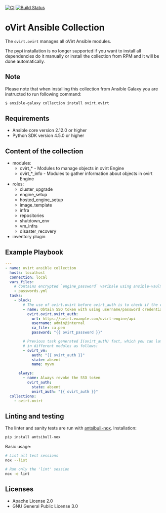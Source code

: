 [![CI](https://github.com/ovirt/ovirt-ansible-collection/actions/workflows/build.yaml/badge.svg?branch=master)](https://github.com/oVirt/ovirt-ansible-collection/actions/workflows/build.yaml)
[![Build Status](https://img.shields.io/badge/docs-latest-blue.svg)](https://docs.ansible.com/ansible/latest/collections/ovirt/ovirt/index.html)

oVirt Ansible Collection
====================================

The `ovirt.ovirt` manages all oVirt Ansible modules.

The pypi installation is no longer supported if you want
to install all dependencies do it manually or install the
collection from RPM and it will be done automatically.

Note
----
Please note that when installing this collection from Ansible Galaxy you are instructed to run following command:

```bash
$ ansible-galaxy collection install ovirt.ovirt
```

Requirements
------------

 * Ansible core version 2.12.0 or higher
 * Python SDK version 4.5.0 or higher

Content of the collection
----------------

* modules:
  * ovirt_* - Modules to manage objects in ovirt Engine
  * ovirt_*_info - Modules to gather information about objects in ovirt Engine
* roles:
  * cluster_upgrade
  * engine_setup
  * hosted_engine_setup
  * image_template
  * infra
  * repositories
  * shutdown_env
  * vm_infra
  * disaster_recovery
* inventory plugin


Example Playbook
----------------

```yaml
---
- name: ovirt ansible collection
  hosts: localhost
  connection: local
  vars_files:
    # Contains encrypted `engine_password` varibale using ansible-vault
    - passwords.yml
  tasks:
    - block:
        # The use of ovirt.ovirt before ovirt_auth is to check if the collection is correctly loaded
        - name: Obtain SSO token with using username/password credentials
          ovirt.ovirt.ovirt_auth:
            url: https://ovirt.example.com/ovirt-engine/api
            username: admin@internal
            ca_file: ca.pem
            password: "{{ ovirt_password }}"

        # Previous task generated I(ovirt_auth) fact, which you can later use
        # in different modules as follows:
        - ovirt_vm:
            auth: "{{ ovirt_auth }}"
            state: absent
            name: myvm

      always:
        - name: Always revoke the SSO token
          ovirt_auth:
            state: absent
            ovirt_auth: "{{ ovirt_auth }}"
  collections:
    - ovirt.ovirt
```

Linting and testing
----------------

The linter and sanity tests are run with [antsibull-nox](https://ansible.readthedocs.io/projects/antsibull-nox/).
Installation:
```sh
pip install antsibull-nox
```
Basic usage:
```sh
# List all test sessions
nox --list

# Run only the 'lint' session
nox -e lint
```

Licenses
-------

- Apache License 2.0
- GNU General Public License 3.0
